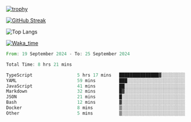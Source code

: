 <!--
**ren-joey/ren-joey** is a ✨ _special_ ✨ repository because its `README.md` (this file) appears on your GitHub profile.

Here are some ideas to get you started:

- 🔭 I’m currently working on ...
- 🌱 I’m currently learning ...
- 👯 I’m looking to collaborate on ...
- 🤔 I’m looking for help with ...
- 💬 Ask me about ...
- 📫 How to reach me: ...
- 😄 Pronouns: ...
- ⚡ Fun fact: ...
-->

[![trophy](https://github-profile-trophy.vercel.app/?username=ren-joey&theme=darkhub)](https://github.com/ren-joey)

[![GitHub Streak](https://streak-stats.demolab.com/?user=ren-joey&theme=dark)](https://github.com/ren-joey)

![Top Langs](https://github-readme-stats.vercel.app/api/top-langs?username=ren-joey&show_icons=true&layout=compact&locale=en&hide=html,CSS,scss,Pug,Twig&theme=dark)

[![Waka_time](https://github-readme-stats.vercel.app/api/wakatime?username=joeyren&theme=dark)](https://github.com/ren-joey)

<!--START_SECTION:waka-->

```rust
From: 19 September 2024 - To: 25 September 2024

Total Time: 8 hrs 21 mins

TypeScript                 5 hrs 17 mins   ███████████████▓░░░░░░░░░   62.65 %
YAML                       59 mins         ███░░░░░░░░░░░░░░░░░░░░░░   11.72 %
JavaScript                 41 mins         ██░░░░░░░░░░░░░░░░░░░░░░░   08.24 %
Markdown                   32 mins         █▓░░░░░░░░░░░░░░░░░░░░░░░   06.44 %
JSON                       21 mins         █░░░░░░░░░░░░░░░░░░░░░░░░   04.25 %
Bash                       12 mins         ▓░░░░░░░░░░░░░░░░░░░░░░░░   02.45 %
Docker                     8 mins          ▒░░░░░░░░░░░░░░░░░░░░░░░░   01.70 %
Other                      5 mins          ▒░░░░░░░░░░░░░░░░░░░░░░░░   01.18 %
```

<!--END_SECTION:waka-->
